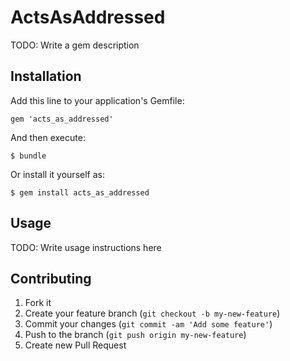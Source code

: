 # ActsAsAddressed

TODO: Write a gem description

## Installation

Add this line to your application's Gemfile:

    gem 'acts_as_addressed'

And then execute:

    $ bundle

Or install it yourself as:

    $ gem install acts_as_addressed

## Usage

TODO: Write usage instructions here

## Contributing

1. Fork it
2. Create your feature branch (`git checkout -b my-new-feature`)
3. Commit your changes (`git commit -am 'Add some feature'`)
4. Push to the branch (`git push origin my-new-feature`)
5. Create new Pull Request
